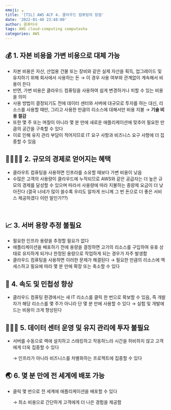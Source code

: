 ```yaml
---
emoji: ☁️
title: '[TIL] AWS ACF 4. 클라우드 컴퓨팅의 장점'
date: '2022-01-40 23:48:00'
author: 콤퓨타샤
tags: AWS cloud-computing computasha
categories: AWS
---
```


## 💰 1. 자본 비용을 가변 비용으로 대체 가능
- 자본 비용은 자산, 산업용 건물 또는 장비와 같은 실제 자산을 획득, 업그레이드 및 유지하기 위해 회사에서 사용하는 돈 → 이 경우 사용 여부와 관계없이 계속해서 비용이 든다
- 반면, 가변 비용은 클라우드 컴퓨팅을 사용하여 쉽게 변경하거나 피할 수 있는 비용을 의미
- 사용 방법이 결정되기도 전에 데이터 센터와 서버에 대규모로 투자를 하는 대신, 리소스를 사용할 때만, 그리고 사용한 만큼의 리소스에 대해서만 비용 지불 → **기술 비용 절감**
- 또한 몇 주 또는 며칠이 아니라 몇 분 만에 새로운 애플리케이션에 맞추어 필요한 만큼의 공간을 구축할 수 있다
- 이로 인해 유지 관리 부담이 적어지므로 IT 요구 사항과 비즈니스 요구 사항에 더 집중할 수 있음

## 👨‍👩‍👧‍👧 2. 규모의 경제로 얻어지는 혜택
- 클라우트 컴퓨팅을 사용하면 인프라를 소유할 때보다 가변 비용이 낮음
- 수많은 고객의 사용량이 클라우드에 누적되므로 AWS와 같은 공급자는 더 높은 규모의 경제를 달성할 수 있으며 따라서 사용량에 따라 지불하는 종량제 요금이 더 낮아진다 (결국 너네가 많이 쓸수록 우리도 알차게 쓰니께 그 번 돈으로 더 좋은 서비스 제공하겠다 이런 말인가??)

<br>

## 📈 3. 서버 용량 추정 불필요
- 필요한 인프라 용량을 추정할 필요가 없다
- 애플리케이션을 배포하기 전에 용량을 결정하면 고가의 리소스를 구입하여 유휴 상태로 유지하게 되거나 한정된 용량으로 작업하게 되는 경우가 자주 발생함
- 클라우드 컴퓨팅을 사용하면 이러한 문제가 해결된다 → 필요한 만큼의 리소스에 액세스하고 필요에 따라 몇 분 만에 확장 또는 축소할 수 있다

## 🚄 4. 속도 및 민첩성 향상
- 클라우드 컴퓨팅 환경에서는 새 IT 리소스를 클릭 한 번으로 확보할 수 있음, 즉 개발자가 해당 리소스를 몇 주가 아니라 단 몇 분 만에 사용할 수 있다 → 실험 및 개발에 드는 비용이 크게 향상된다

## 👨🏻‍💻 5. 데이터 센터 운영 및 유지 관리에 투자 불필요
- 서버를 수동으로 랙에 설치하고 스태킹하고 작동하느라 시간을 허비하지 않고 고객에게 더욱 집중할 수 있다

    → 인프라가 아니라 비즈니스를 차별화하는 프로젝트에 집중할 수 있다

## 🌏 6. 몇 분 만에 전 세계에 배포 가능
- 클릭 몇 번으로 전 세계에 애플리케이션을 배포할 수 있다
    
    → 최소 비용으로 간단하게 고객에게 더 나은 경험을 제공함

<br><br>

```toc

```
